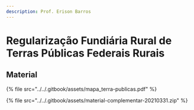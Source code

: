 ```yaml
---
description: Prof. Erison Barros
---
```


# Regularização Fundiária Rural de Terras Públicas Federais Rurais

## Material

{% file src="../../.gitbook/assets/mapa\_terra-publicas.pdf" %}

{% file src="../../.gitbook/assets/material-complementar-20210331.zip" %}

